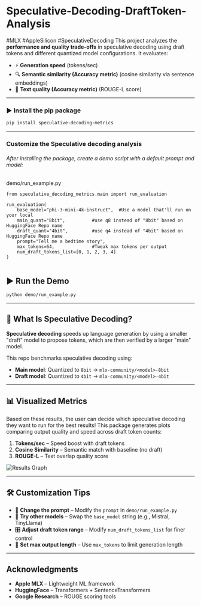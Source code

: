 # Speculative-Decoding-DraftToken-Analysis
#MLX #AppleSilicon #SpeculativeDecoding 
This project analyzes the **performance and quality trade-offs** in speculative decoding using draft tokens and different quantized model configurations. It evaluates:

- ⚡ **Generation speed** (tokens/sec)  
- 🔍 **Semantic similarity (Accuracy metric)** (cosine similarity via sentence embeddings)  
- 📝 **Text quality (Accuracy metric)** (ROUGE-L score)  
 
---
### ▶️ Install the pip package
```bash
pip install speculative-decoding-metrics
```
---
### Customize the Speculative decoding analysis
###### After installing the package, create a demo script with a default prompt and model: 
demo/run_example.py
```
from speculative_decoding_metrics.main import run_evaluation

run_evaluation(
    base_model="phi-3-mini-4k-instruct",  #Use a model that'll run on your local
    main_quant="8bit",          #use q8 instead of "8bit" based on HuggingFace Repo name 
    draft_quant="4bit",         #use q4 instead of "4bit" based on HuggingFace Repo name
    prompt="Tell me a bedtime story",
    max_tokens=64,              #Tweak max tokens per output
    num_draft_tokens_list=[0, 1, 2, 3, 4]
)


```
## ▶️ Run the Demo
```bash
python demo/run_example.py
```

---

## 📌 What Is Speculative Decoding?

**Speculative decoding** speeds up language generation by using a smaller "draft" model to propose tokens, which are then verified by a larger "main" model.

This repo benchmarks speculative decoding using:

- **Main model**: Quantized to `8bit` → `mlx-community/<model>-8bit`
- **Draft model**: Quantized to `4bit` → `mlx-community/<model>-4bit`

---

## 📊 Visualized Metrics
Based on these results, the user can decide which speculative decoding they want to run for the best results!
This package generates plots comparing output quality and speed across draft token counts:

1. **Tokens/sec** – Speed boost with draft tokens  
2. **Cosine Similarity** – Semantic match with baseline (no draft)  
3. **ROUGE-L** – Text overlap quality score  

![Results Graph](assets/image.png)

---

## 🛠 Customization Tips

- 🔧 **Change the prompt** – Modify the `prompt` in `demo/run_example.py`  
- 🧠 **Try other models** – Swap the `base_model` string (e.g., Mistral, TinyLlama)  
- 🎛️ **Adjust draft token range** – Modify `num_draft_tokens_list` for finer control 
- 📏 **Set max output length** – Use `max_tokens` to limit generation length   

---

## Acknowledgments

- **Apple MLX** – Lightweight ML framework  
- **HuggingFace** – Transformers + SentenceTransformers 
- **Google Research** – ROUGE scoring tools  
